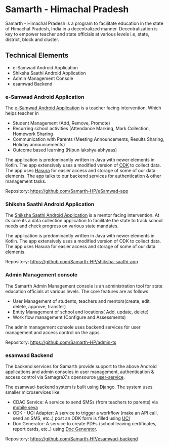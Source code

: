 # Samarth - Himachal Pradesh

Samarth - Himachal Pradesh is a program to facilitate education in the state of Himachal Pradesh,
India in a decentralized manner. Decentralization is key to empower teacher and state officials at
various levels i.e, state, district, block and cluster.

## Technical Elements

* e-Samwad Android Application
* Shiksha Saathi Android Application
* Admin Management Console
* esamwad Backend

### e-Samwad Android Application

The [e-Samwad Android Application](https://play.google.com/store/apps/details?id=com.himachal.android.eSamwad)
is a teacher facing intervention. Which helps teacher in

* Student Management (Add, Remove, Promote)
* Recurring school activities (Attendance Marking, Mark Collection, Homework Sharing
* Communication with Parents (Meeting Announcements, Results Sharing, Holiday announcements)
* Outcome based learning (Nipun lakshya abhyaas)

The application is predominantly written in Java with newer elements in Kotlin. The app extensively
uses a modified version of [ODK](https://getodk.org/) to collect data. The app
uses [Hasura](https://hasura.io/) for easier access and storage of some of our data elements. The
app talks to our backend services for authentication & other management tasks.

Repository: https://github.com/Samarth-HP/eSamwad-app

### Shiksha Saathi Android Application

The [Shiksha Saathi Android Application](https://play.google.com/store/apps/details?id=com.samagra.shikshaSaathi)
is a mentor facing intervention. At its core its a data collection application to facilitate the
state to track school needs and check progress on various state mandates.

The application is predominantly written in Java with newer elements in Kotlin. The app extensively
uses a modified version of ODK to collect data. The app uses Hasura for easier access and storage of
some of our data elements.

Repository: https://github.com/Samarth-HP/shiksha-saathi-app

### Admin Management console

The Samarth Admin Management console is an administration tool for state education officials at
various levels. The core features are as follows:

* User Management of students, teachers and mentors(create, edit, delete, approve, transfer)
* Entity Management of school and locations( Add, update, delete)
* Work flow management (Configure and Assessments)

The admin management console uses backend services for user management and access control on the
apps.

Repository: https://github.com/Samarth-HP/admin-ts

### esamwad Backend

The backend services for Samarth provide support to the above Android applications and admin
consoles in user management, authentication & access control via SamagraX's
opensource [user-service](https://github.com/Samagra-Development/user-service).

The esamwad-backend system is built using Django. The system uses smaller microservices like:

* CDAC Service: A service to send SMSs (from teachers to parents)
  via [mobile seva](https://mgov.gov.in/SMSGateway)
* ODK - UCI Adapter: A service to trigger a workflow (make an API call, send an SMS, etc..) post an
  ODK form is filled using [UCI](https://uci.sunbird.org/)
* Doc Generator: A service to create PDFs (school leaving certificates, report cards, etc..)
  using [Doc Generator](https://github.com/Samagra-Development/Doc-Generator).

Repository: https://github.com/Samarth-HP/esamwad-backend